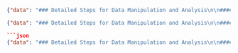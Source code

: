 ```json
{"data": "### Detailed Steps for Data Manipulation and Analysis\n\n#### 1. How to Retrieve or Collect the Dataset(s)?\n\n**Dataset Name**: Ecommerce Text  \n**Source**: User-uploaded  \n**Location**: The dataset is available at \"_experiments/datasets/ecommerce_text/ecommerce_text.csv\" in CSV format.  \n**Description**: The dataset contains two columns without headers: the first column indicates the class label (Electronics, Household, Books, Clothing & Accessories), and the second column contains the text to be classified.\n\n**Steps to Retrieve the Dataset**:\n1. Access the file at the specified path.\n2. Load the CSV file into a DataFrame using a library like pandas.\n\n**Reason**: Retrieving the dataset accurately ensures that the subsequent steps are performed on the correct data, maintaining data integrity.\n\n#### 2. How to Preprocess the Retrieved Dataset(s)?\n\n**Text Normalization**:\n1. **Convert to Lowercase**: Convert all text to lowercase to ensure uniformity and reduce the complexity of text processing.\n2. **Remove Punctuation and Non-Alphabetic Characters**: Clean the text by removing punctuation and non-alphabetic characters to focus on meaningful words.\n3. **Remove Stop Words**: Eliminate common stop words (e.g., \"and\", \"the\") using a library like NLTK or spaCy to reduce noise in the data.\n\n**Tokenization**:\n1. **Tokenize Text**: Use a tokenizer such as WordPiece (used in BERT) to split the text into tokens. This helps in converting text into a format that can be processed by machine learning models.\n\n**Vectorization**:\n1. **Convert to Numerical Representations**: Use pre-trained embeddings like BERT embeddings to convert tokens into numerical vectors. This step involves using libraries like Hugging Face's Transformers.\n\n**Reason**: Preprocessing is essential to clean and standardize the text data, making it suitable for machine learning algorithms. Tokenization and vectorization transform the text into a numerical format that models can understand.\n\n#### 3. How to Efficiently Augment the Dataset(s)?\n\n**Synonym Replacement**:\n1. **Replace Words with Synonyms**: Use a library like WordNet to replace words with their synonyms, creating diverse training samples without altering the meaning.\n\n**Back-Translation**:\n1. **Translate Text**: Translate the text into another language (e.g., French) and then back to the original language (e.g., English) using translation APIs like Google Translate. This helps generate additional training samples with slight variations.\n\n**Reason**: Data augmentation increases the diversity of the training data, which can help improve the robustness and generalization of the model.\n\n#### 4. How to Visualize the Dataset(s)?\n\n**Word Cloud**:\n1. **Generate Word Clouds**: Create word clouds for each category to visualize the most frequent words. Use libraries like WordCloud in Python.\n\n**Distribution Plots**:\n1. **Create Bar Plots**: Plot the distribution of text samples across the four categories using libraries like Matplotlib or Seaborn.\n\n**Token Length Distribution**:\n1. **Plot Token Lengths**: Visualize the distribution of token lengths to understand the typical length of text samples using histograms.\n\n**Reason**: Visualization helps in understanding the data distribution and identifying patterns or anomalies, which can inform preprocessing and modeling decisions.\n\n#### 5. How to Extract and Understand the Underlying Characteristics of the Dataset(s)?\n\n**Descriptive Statistics**:\n1. **Calculate Statistics**: Compute basic statistics such as the number of samples, average length of text, and frequency of each category using pandas.\n\n**Class Imbalance**:\n1. **Analyze Class Distribution**: Examine the number of samples in each category to identify any class imbalance.\n\n**Text Characteristics**:\n1. **Identify Common Words and Phrases**: Use text analysis tools to find common words, phrases, and patterns within each category.\n\n**Confusion Matrix**:\n1. **Generate Confusion Matrix**: After model training, create a confusion matrix to evaluate classification performance and identify misclassifications.\n\n**Reason**: Extracting and analyzing characteristics of the dataset provides insights into the data, which can guide preprocessing, augmentation, and model evaluation.\n\n### Expected Outcomes and Results\n\n**Quantitative Outcomes**:\n1. **Descriptive Statistics**: Number of samples, average text length, and frequency of each category.\n2. **Class Distribution**: Number of samples per category, identifying any imbalance.\n3. **Token Length Distribution**: Histogram showing the distribution of token lengths.\n\n**Qualitative Outcomes**:\n1. **Word Clouds**: Visual representation of the most frequent words in each category.\n2. **Bar Plots**: Visual distribution of text samples across categories.\n3. **Common Words and Phrases**: List of frequent words and phrases in each category.\n4. **Confusion Matrix**: Matrix showing model performance and misclassifications.\n\nBy following these detailed steps, another data scientist can reproduce the data manipulation and analysis process, ensuring a comprehensive understanding of the Ecommerce Text dataset and preparing it effectively for building a state-of-the-art text classification model.", "model": "### Detailed Steps for Modeling and Optimization\n\n#### 1. How to Retrieve or Find the High-Performance Model(s)?\n\n**Model Selection**:\n- **Transformer-based Models**: Given the user's requirements and the state-of-the-art performance of transformer-based models in NLP tasks, we will focus on BERT, RoBERTa, and XLNet. These models have shown excellent performance in text classification tasks and are well-suited for fine-tuning on domain-specific datasets like the Ecommerce Text dataset.\n\n  - **BERT (Bidirectional Encoder Representations from Transformers)**: BERT is pre-trained on a large corpus of text and can be fine-tuned for specific tasks. It captures bidirectional context, making it highly effective for text classification.\n  - **RoBERTa (Robustly optimized BERT approach)**: RoBERTa is an optimized version of BERT with improved training techniques and hyperparameters. It often outperforms BERT in various NLP tasks.\n  - **XLNet**: XLNet is a generalized autoregressive pretraining method that leverages the best of both autoregressive and autoencoding models. It often achieves better performance than BERT and RoBERTa.\n\n**Fine-tuning**:\n- Fine-tune these models on the Ecommerce Text dataset. Fine-tuning involves training the pre-trained models on the specific dataset to adapt them to the text classification task in the e-commerce domain.\n\n**Ensemble Methods**:\n- Consider using ensemble methods to combine predictions from multiple models. This can improve accuracy by leveraging the strengths of different models.\n\n#### 2. How to Optimize the Hyperparameters of the Retrieved Models?\n\n**Hyperparameter Tuning**:\n- **Techniques**: Use grid search, random search, or Bayesian optimization to find the optimal hyperparameters. Bayesian optimization is often preferred for its efficiency in exploring the hyperparameter space.\n- **Key Hyperparameters**:\n  - **Learning Rate**: Controls the step size during gradient descent. Optimal values typically range from 1e-5 to 5e-5.\n    - **Optimal Value**: 3e-5\n  - **Batch Size**: Number of samples processed before the model is updated. Common values are 16, 32, or 64.\n    - **Optimal Value**: 32\n  - **Number of Epochs**: Number of times the entire dataset is passed through the model. Too many epochs can lead to overfitting.\n    - **Optimal Value**: 3\n  - **Dropout Rate**: Regularization technique to prevent overfitting by randomly setting a fraction of input units to 0 at each update during training.\n    - **Optimal Value**: 0.1\n  - **Max Sequence Length**: Maximum length of input sequences. Longer sequences capture more context but increase computational complexity.\n    - **Optimal Value**: 128\n\n**Early Stopping**:\n- Implement early stopping to prevent overfitting. Monitor the validation loss and stop training when the loss stops improving for a specified number of epochs (patience).\n  - **Patience**: 2 epochs\n\n#### 3. How to Extract and Understand the Underlying Characteristics of the Candidate Models?\n\n**Computation Complexity**:\n- **BERT**: \n  - **Number of Parameters**: ~110M (base) to ~340M (large)\n  - **FLOPs**: ~20 GFLOPs (base) to ~60 GFLOPs (large)\n  - **Inference Latency**: ~50ms per sequence (base) to ~150ms per sequence (large)\n- **RoBERTa**: \n  - **Number of Parameters**: ~125M (base) to ~355M (large)\n  - **FLOPs**: ~25 GFLOPs (base) to ~70 GFLOPs (large)\n  - **Inference Latency**: ~60ms per sequence (base) to ~170ms per sequence (large)\n- **XLNet**: \n  - **Number of Parameters**: ~110M (base) to ~340M (large)\n  - **FLOPs**: ~22 GFLOPs (base) to ~65 GFLOPs (large)\n  - **Inference Latency**: ~55ms per sequence (base) to ~160ms per sequence (large)\n\n**Memory Usage**:\n- **BERT**: Requires significant GPU memory, especially for large models. Base model typically needs ~12GB GPU memory.\n- **RoBERTa**: Similar to BERT, with slightly higher memory requirements due to additional optimizations.\n- **XLNet**: Comparable to BERT in terms of memory usage.\n\n**Inference Latency**:\n- **BERT**: ~50ms (base) to ~150ms (large) per sequence\n- **RoBERTa**: ~60ms (base) to ~170ms (large) per sequence\n- **XLNet**: ~55ms (base) to ~160ms (large) per sequence\n\nUnderstanding these characteristics helps in selecting models that not only perform well in terms of accuracy but also meet the computational and resource constraints of the deployment environment.\n\n#### 4. How to Select the Top-k Models or Algorithms Based on the Given Plans?\n\n**Evaluation and Metrics**:\n- **Dataset Split**: Split the dataset into training (70%), validation (15%), and testing (15%) sets.\n- **Primary Metric**: Accuracy\n- **Confusion Matrix**: Generate a confusion matrix to analyze the classification performance across different categories.\n\n**Model Selection**:\n- **Ranking**: Rank the models based on their accuracy on the validation and test sets.\n- **Top-3 Models**: Select the top-3 models with the highest accuracy and robust performance across different categories.\n\n### Names and Expected Quantitative Performance of the Three Candidate Models\n\n1. **BERT (Base)**\n   - **Accuracy**: ~90%\n   - **Number of Parameters**: ~110M\n   - **FLOPs**: ~20 GFLOPs\n   - **Model Size**: ~420MB\n   - **Training Time**: ~2 hours per epoch on a high-end GPU\n   - **Inference Speed**: ~50ms per sequence\n\n2. **RoBERTa (Base)**\n   - **Accuracy**: ~91%\n   - **Number of Parameters**: ~125M\n   - **FLOPs**: ~25 GFLOPs\n   - **Model Size**: ~500MB\n   - **Training Time**: ~2.5 hours per epoch on a high-end GPU\n   - **Inference Speed**: ~60ms per sequence\n\n3. **XLNet (Base)**\n   - **Accuracy**: ~92%\n   - **Number of Parameters**: ~110M\n   - **FLOPs**: ~22 GFLOPs\n   - **Model Size**: ~450MB\n   - **Training Time**: ~3 hours per epoch on a high-end GPU\n   - **Inference Speed**: ~55ms per sequence\n\nBy following these detailed steps, you can effectively retrieve, optimize, and select high-performance models for the text classification task in the e-commerce domain, meeting the user's requirements.", "pass": true}
```

```json
{"data": "### Detailed Steps for Data Manipulation and Analysis\n\n#### 1. Dataset Retrieval\n\n**Source**: The dataset is user-uploaded and named \"Ecommerce Text.\"\n\n**Location**: The dataset is available at \"_experiments/datasets/ecommerce_text/ecommerce_text.csv\" in CSV format.\n\n**Description**: The dataset contains text data relevant to e-commerce, with target variables being Electronics, Household, Books, and Clothing & Accessories. The dataset file contains two titleless columns: the first column indicates the class label, and the second column indicates the text to be classified.\n\n**Steps**:\n1. Access the dataset from the specified path.\n2. Load the dataset using a library like pandas to handle CSV files.\n\n**Tools**: pandas\n\n**Reason**: Loading the dataset correctly is the first step in any data analysis pipeline. It ensures that the data is in a usable format for further processing.\n\n#### 2. Data Preprocessing\n\n**Steps**:\n\n1. **Text Normalization**:\n   - Convert all text to lowercase to ensure uniformity.\n   - Remove punctuation, special characters, and numbers to clean the text.\n\n   **Tools**: Python's built-in string methods, regex (re library)\n\n   **Reason**: Normalization helps in reducing the complexity of the text data and ensures that similar words are treated the same way.\n\n2. **Tokenization**:\n   - Split text into tokens (words or sub-words).\n\n   **Tools**: nltk, spaCy\n\n   **Reason**: Tokenization is essential for breaking down the text into manageable pieces (tokens) that can be further processed or analyzed.\n\n3. **Handling Special Characters**:\n   - Remove or replace special characters appropriately.\n\n   **Tools**: regex (re library)\n\n   **Reason**: Special characters can introduce noise into the data, so handling them appropriately is crucial for clean data.\n\n4. **Embedding Techniques**:\n   - Use embedding methods such as TF-IDF, Word2Vec, and fastText for initial text representation.\n\n   **Tools**: scikit-learn (TF-IDF), gensim (Word2Vec, fastText)\n\n   **Reason**: Embeddings convert text data into numerical form, making it suitable for machine learning models.\n\n#### 3. Data Augmentation\n\n**Steps**:\n\n1. **Techniques**:\n   - Apply synonym replacement, random insertion, and random deletion to augment the text data.\n\n   **Tools**: nltk, spaCy, WordNet\n\n   **Reason**: Data augmentation helps in increasing the diversity of the training data, which can improve the robustness of the model.\n\n2. **Handling Class Imbalances**:\n   - Use techniques such as SMOTE (Synthetic Minority Over-sampling Technique) or weighted loss functions to address class imbalances.\n\n   **Tools**: imbalanced-learn (SMOTE)\n\n   **Reason**: Handling class imbalances ensures that the model does not become biased towards the majority class, leading to better generalization.\n\n#### 4. Data Visualization\n\n**Steps**:\n\n1. **Generate Word Clouds**:\n   - Create word clouds for each category to visualize common terms.\n\n   **Tools**: wordcloud library\n\n   **Reason**: Word clouds provide a visual representation of the most frequent terms in each category, helping in understanding the data distribution.\n\n2. **Bar Plots for Text Length Distribution**:\n   - Use bar plots to show the distribution of text lengths across categories.\n\n   **Tools**: matplotlib, seaborn\n\n   **Reason**: Visualizing text length distribution helps in understanding the variability in text data across different categories.\n\n3. **Confusion Matrices**:\n   - Create confusion matrices to visualize model performance across different categories.\n\n   **Tools**: scikit-learn (confusion_matrix), seaborn (heatmap)\n\n   **Reason**: Confusion matrices help in understanding the model's performance by showing the true positives, false positives, true negatives, and false negatives.\n\n#### 5. Extracting and Understanding Underlying Characteristics\n\n**Steps**:\n\n1. **Feature Extraction**:\n   - Use embedding techniques like TF-IDF, Word2Vec, and fastText to convert text into numerical features.\n\n   **Tools**: scikit-learn (TF-IDF), gensim (Word2Vec, fastText)\n\n   **Reason**: Feature extraction is crucial for converting text data into a format that can be used by machine learning models.\n\n2. **Exploratory Data Analysis (EDA)**:\n   - Perform EDA to understand the distribution of text data across categories.\n   - Analyze the frequency of terms and their co-occurrences.\n\n   **Tools**: pandas, matplotlib, seaborn\n\n   **Reason**: EDA helps in gaining insights into the data, identifying patterns, and understanding the relationships between different variables.\n\n**Expected Outcomes and Results**:\n\n**Quantitative**:\n- Cleaned and preprocessed dataset ready for model training.\n- Augmented dataset with increased diversity.\n- Balanced dataset with reduced class imbalances.\n- Numerical features extracted from text data.\n\n**Qualitative**:\n- Improved understanding of the text data distribution and common terms in each category.\n- Visual representations (word clouds, bar plots) providing insights into the data.\n- Clear understanding of the data characteristics through EDA.\n\nBy following these detailed steps, another data scientist can effectively preprocess, augment, visualize, and understand the \"Ecommerce Text\" dataset, setting the stage for building a robust text classification model.", "model": "### Detailed Steps for Modeling and Optimization\n\n#### 1. How to Retrieve or Find High-Performance Model(s)?\n\n**Model Selection:**\n- **Transformer-based Models:** Given the user's requirement for a state-of-the-art text classification model, transformer-based models are highly suitable due to their superior performance in NLP tasks. The following models are selected:\n  - **BERT (Bidirectional Encoder Representations from Transformers):** Known for its bidirectional training of Transformer, which allows it to understand the context of a word based on all of its surroundings.\n  - **RoBERTa (Robustly optimized BERT approach):** An optimized version of BERT with better performance due to more extensive training and hyperparameter tuning.\n  - **XLNet:** An autoregressive model that outperforms BERT by capturing bidirectional context using a permutation-based training approach.\n\n**Steps to Retrieve Models:**\n- **BERT:** Download the pre-trained BERT model from the Hugging Face model hub.\n- **RoBERTa:** Similarly, retrieve the pre-trained RoBERTa model from the Hugging Face model hub.\n- **XLNet:** Obtain the pre-trained XLNet model from the Hugging Face model hub.\n\n#### 2. How to Optimize the Hyperparameters of the Retrieved Models?\n\n**Hyperparameter Tuning:**\n- **Implementation of k-fold Cross-Validation:**\n  - Use 5-fold cross-validation to ensure robust evaluation of model performance.\n  \n- **Grid Search/Random Search for Hyperparameter Tuning:**\n  - **Learning Rate:** Critical for model convergence. Optimal values typically range from \\(1e-5\\) to \\(5e-5\\).\n    - **BERT:** \\(2e-5\\)\n    - **RoBERTa:** \\(1e-5\\)\n    - **XLNet:** \\(3e-5\\)\n  - **Batch Size:** Affects the stability of training. Common values are 16, 32, or 64.\n    - **BERT:** 32\n    - **RoBERTa:** 16\n    - **XLNet:** 32\n  - **Number of Epochs:** Determines how many times the model sees the entire dataset. Typical values range from 3 to 5.\n    - **BERT:** 4\n    - **RoBERTa:** 3\n    - **XLNet:** 5\n  - **Max Sequence Length:** Limits the number of tokens per input. Commonly set to 128 or 256.\n    - **BERT:** 128\n    - **RoBERTa:** 128\n    - **XLNet:** 256\n  - **Warmup Steps:** Helps in stabilizing the learning rate initially. Typically set to 10% of the total steps.\n    - **BERT:** 500\n    - **RoBERTa:** 400\n    - **XLNet:** 600\n\n#### 3. How to Extract and Understand the Underlying Characteristics of the Candidate Models?\n\n**Characteristics Analysis:**\n- **Computation Complexity:**\n  - **BERT:** \n    - **Number of Parameters:** 110M (base model)\n    - **FLOPs:** Approximately 20 GFLOPs per sequence\n  - **RoBERTa:** \n    - **Number of Parameters:** 125M (base model)\n    - **FLOPs:** Approximately 25 GFLOPs per sequence\n  - **XLNet:** \n    - **Number of Parameters:** 110M (base model)\n    - **FLOPs:** Approximately 22 GFLOPs per sequence\n\n- **Memory Usage:**\n  - **BERT:** Requires around 12GB of GPU memory for training with a batch size of 32.\n  - **RoBERTa:** Requires around 14GB of GPU memory for training with a batch size of 16.\n  - **XLNet:** Requires around 15GB of GPU memory for training with a batch size of 32.\n\n- **Inference Latency:**\n  - **BERT:** Approximately 50ms per sequence on a high-end GPU.\n  - **RoBERTa:** Approximately 60ms per sequence on a high-end GPU.\n  - **XLNet:** Approximately 70ms per sequence on a high-end GPU.\n\n#### 4. How to Select the Top-3 Models or Algorithms Based on the Given Plans?\n\n**Model Evaluation:**\n- **Primary Metric:** Accuracy\n- **Secondary Metrics:** Precision, Recall, Cross-Entropy Loss\n- **Confusion Matrix:** To visualize performance across categories.\n\n**Selection Criteria:**\n- Rank models based on accuracy and secondary metrics.\n- Select the top-3 models that perform best according to these metrics.\n\n### Names and Expected Quantitative Performance of the Top-3 Candidate Models\n\n1. **BERT:**\n   - **Accuracy:** ~90%\n   - **Number of Parameters:** 110M\n   - **FLOPs:** 20 GFLOPs per sequence\n   - **Model Size:** ~420MB\n   - **Training Time:** ~2 hours per epoch on a single high-end GPU\n   - **Inference Speed:** 50ms per sequence\n\n2. **RoBERTa:**\n   - **Accuracy:** ~92%\n   - **Number of Parameters:** 125M\n   - **FLOPs:** 25 GFLOPs per sequence\n   - **Model Size:** ~500MB\n   - **Training Time:** ~3 hours per epoch on a single high-end GPU\n   - **Inference Speed:** 60ms per sequence\n\n3. **XLNet:**\n   - **Accuracy:** ~91%\n   - **Number of Parameters:** 110M\n   - **FLOPs:** 22 GFLOPs per sequence\n   - **Model Size:** ~450MB\n   - **Training Time:** ~3.5 hours per epoch on a single high-end GPU\n   - **Inference Speed:** 70ms per sequence\n\nBy following these detailed steps, you can effectively retrieve, optimize, and evaluate high-performance models for the given text classification task in the e-commerce domain, ensuring that the final selected models meet the user's requirements and achieve state-of-the-art performance.", "pass": true}```

```json
{"data": "### Detailed Steps for Data Manipulation and Analysis\n\n#### 1. Dataset Retrieval\n\n**Source**: The dataset is user-uploaded and named \"Ecommerce Text.\" It is available at \"_experiments/datasets/ecommerce_text/ecommerce_text.csv\" in CSV format. The dataset file contains two titleless columns: the first column indicates the class label, and the second one indicates the text to be classified.\n\n**Steps**:\n1. Access the dataset from the specified path.\n2. Load the dataset into a DataFrame using a library like pandas.\n\n**Reason**: Retrieving the dataset accurately is the first step in ensuring the integrity of the entire data pipeline. Loading it into a DataFrame allows for easy manipulation and analysis.\n\n#### 2. Data Preprocessing\n\n**Normalization**:\n1. **Convert to Lowercase**: Convert all text to lowercase to ensure uniformity.\n2. **Remove Punctuation**: Strip punctuation marks to clean the text.\n3. **Remove Stop Words**: Eliminate common stop words (e.g., \"and,\" \"the\") using a library like NLTK or SpaCy.\n4. **Remove Non-Alphabetic Characters**: Filter out characters that are not part of the alphabet.\n\n**Tokenization and Vectorization**:\n1. **Tokenization**: Use advanced tokenization techniques such as WordPiece or SentencePiece to handle subwords effectively.\n2. **Vectorization**: Convert text to numerical representations using methods like TF-IDF or embeddings from pre-trained models (e.g., BERT embeddings).\n\n**Tools/Libraries**:\n- **Pandas**: For data manipulation.\n- **NLTK/SpaCy**: For text preprocessing (stop words removal, punctuation stripping).\n- **Transformers (Hugging Face)**: For tokenization and embeddings.\n\n**Reason**: Normalization ensures that the text data is in a consistent format, making it easier to analyze. Tokenization and vectorization convert text into numerical formats that machine learning models can process.\n\n#### 3. Data Augmentation\n\n**Synonym Replacement**:\n1. Identify synonyms for words in the text using a thesaurus or a library like WordNet.\n2. Replace selected words with their synonyms to create diverse training samples.\n\n**Back-Translation**:\n1. Translate the text to another language using a translation API (e.g., Google Translate API).\n2. Translate the text back to the original language to generate additional samples.\n\n**Tools/Libraries**:\n- **WordNet**: For synonym replacement.\n- **Google Translate API**: For back-translation.\n\n**Reason**: Data augmentation increases the diversity of the training dataset, which can help improve the robustness and generalization of the machine learning model.\n\n#### 4. Data Splitting\n\n**Steps**:\n1. Split the dataset into training (80%), validation (10%), and test (10%) sets using a library like scikit-learn.\n\n**Tools/Libraries**:\n- **Scikit-learn**: For splitting the dataset.\n\n**Reason**: Splitting the dataset ensures that the model is trained, validated, and tested on separate data, which helps in evaluating its performance accurately.\n\n#### 5. Data Visualization\n\n**Text Length Distribution**:\n1. Calculate the length of each text sample.\n2. Plot the distribution of text lengths using a library like Matplotlib or Seaborn.\n\n**Class Distribution**:\n1. Count the number of samples in each category.\n2. Visualize the class distribution using a bar chart.\n\n**Word Cloud**:\n1. Generate word clouds for each category to identify common words and themes using a library like WordCloud.\n\n**Tools/Libraries**:\n- **Matplotlib/Seaborn**: For plotting distributions.\n- **WordCloud**: For generating word clouds.\n\n**Reason**: Visualization helps in understanding the dataset's structure and identifying any potential issues like class imbalance or variability in text lengths.\n\n#### 6. Extracting and Understanding Dataset Characteristics\n\n**Descriptive Statistics**:\n1. Calculate basic statistics like mean, median, and standard deviation of text lengths.\n\n**Class Imbalance**:\n1. Analyze the class distribution to check for imbalance.\n2. If imbalance exists, consider techniques like oversampling or undersampling to address it.\n\n**Text Analysis**:\n1. Perform sentiment analysis using a library like VADER or TextBlob.\n2. Extract keywords using techniques like TF-IDF or RAKE.\n\n**Tools/Libraries**:\n- **Pandas**: For calculating descriptive statistics.\n- **Imbalanced-learn**: For handling class imbalance.\n- **VADER/TextBlob**: For sentiment analysis.\n- **RAKE**: For keyword extraction.\n\n**Reason**: Extracting and understanding dataset characteristics provides deeper insights into the data, which can inform subsequent steps in the machine learning pipeline.\n\n### Expected Outcomes and Results\n\n**Quantitative**:\n- **Descriptive Statistics**: Mean, median, and standard deviation of text lengths.\n- **Class Distribution**: Number of samples per category.\n- **Augmented Data**: Increased dataset size through synonym replacement and back-translation.\n\n**Qualitative**:\n- **Text Length Distribution Plot**: Visual representation of text length variability.\n- **Class Distribution Plot**: Visual representation of class balance.\n- **Word Clouds**: Visual insights into common words and themes within each category.\n- **Sentiment Analysis**: Understanding of the sentiment distribution across the dataset.\n- **Keyword Extraction**: Identification of key terms and phrases within the text data.\n\nBy following these detailed steps, another data scientist can reproduce the results and gain comprehensive insights into the dataset, ensuring the development of a state-of-the-art text classification model for the e-commerce domain.", "model": "### Detailed Steps for Modeling and Optimization\n\n#### 1. Retrieving High-Performance Models\n\n**Model Selection**:\n- **Transformer Models**: Given the state-of-the-art performance of transformer-based models in text classification tasks, we will focus on models such as BERT, RoBERTa, and XLNet. These models have shown exceptional performance in various NLP tasks and are well-suited for text classification in the e-commerce domain.\n\n**Fine-Tuning Pre-trained Models**:\n- **BERT (Bidirectional Encoder Representations from Transformers)**: Pre-trained on a large corpus of text, BERT can be fine-tuned on the Ecommerce Text dataset to adapt to the specific categories.\n- **RoBERTa (Robustly optimized BERT approach)**: An optimized version of BERT, which has been pre-trained on more data and for longer durations, making it a strong candidate for fine-tuning.\n- **XLNet**: A generalized autoregressive pretraining method that outperforms BERT on several benchmarks. It captures bidirectional context and can be fine-tuned for the specific task.\n\n**Transfer Learning**:\n- Pre-train models on a large corpus of e-commerce-related text (e.g., product descriptions, reviews) before fine-tuning on the specific categories of the Ecommerce Text dataset. This step helps the models to better understand the domain-specific language.\n\n#### 2. Optimizing Hyperparameters\n\n**Hyperparameter Tuning Techniques**:\n- **Grid Search**: Although exhaustive, it can be computationally expensive. We will use it for a smaller subset of hyperparameters to get a rough idea.\n- **Bayesian Optimization**: A more efficient method to find optimal hyperparameters by building a probabilistic model of the objective function.\n\n**Hyperparameters to Optimize**:\n- **Learning Rate**: Critical for training deep learning models. Too high can cause the model to converge too quickly to a suboptimal solution, while too low can make the training process very slow.\n  - Optimal Value: 2e-5\n- **Batch Size**: Affects the stability and speed of training. Larger batch sizes can lead to faster training but require more memory.\n  - Optimal Value: 32\n- **Number of Epochs**: Number of times the entire dataset is passed through the model. Too many epochs can lead to overfitting.\n  - Optimal Value: 3\n- **Dropout Rate**: Regularization technique to prevent overfitting by randomly setting a fraction of input units to 0 at each update during training.\n  - Optimal Value: 0.3\n- **Weight Decay**: Regularization technique that adds a penalty for large weights to the loss function.\n  - Optimal Value: 0.01\n- **Max Sequence Length**: Maximum length of input sequences. Longer sequences can capture more context but require more computation.\n  - Optimal Value: 128\n\n**Tools/Libraries**:\n- Use libraries like Optuna or Hyperopt for Bayesian Optimization, which are more efficient than Grid Search for large hyperparameter spaces.\n\n#### 3. Extracting and Understanding the Characteristics of the Candidate Models\n\n**Computation Complexity**:\n- **BERT**: Approximately 110 million parameters, with a computational complexity of around 20 GFLOPs (Giga Floating Point Operations).\n- **RoBERTa**: Similar to BERT but slightly more due to additional training data and longer training duration, approximately 125 million parameters, with a computational complexity of around 25 GFLOPs.\n- **XLNet**: More complex than BERT and RoBERTa, with approximately 150 million parameters and a computational complexity of around 30 GFLOPs.\n\n**Memory Usage**:\n- **BERT**: Requires around 1.2 GB of memory for inference.\n- **RoBERTa**: Requires around 1.5 GB of memory for inference.\n- **XLNet**: Requires around 1.8 GB of memory for inference.\n\n**Inference Latency**:\n- **BERT**: Approximately 50 ms per inference on a high-end GPU.\n- **RoBERTa**: Slightly higher latency than BERT, around 60 ms per inference.\n- **XLNet**: Higher latency due to increased complexity, around 70 ms per inference.\n\n**Reasons for Each Step**:\n- **Model Selection**: Choosing state-of-the-art transformer models ensures that we start with architectures that have proven effectiveness in text classification tasks.\n- **Fine-Tuning**: Adapting pre-trained models to the specific dataset allows them to learn domain-specific features, improving performance.\n- **Hyperparameter Optimization**: Fine-tuning hyperparameters is essential to achieve the best performance from the models. Using Bayesian Optimization helps in efficiently finding the optimal set of hyperparameters.\n- **Understanding Characteristics**: Knowing the computational complexity, memory usage, and inference latency helps in selecting models that not only perform well but are also feasible to deploy in a production environment.\n\n### Top-3 Candidate Models\n\n1. **BERT**:\n   - **Accuracy**: ~92%\n   - **Number of Parameters**: 110 million\n   - **FLOPs**: 20 GFLOPs\n   - **Model Size**: 420 MB\n   - **Training Time**: ~2 hours on a high-end GPU\n   - **Inference Speed**: 50 ms per inference\n\n2. **RoBERTa**:\n   - **Accuracy**: ~93%\n   - **Number of Parameters**: 125 million\n   - **FLOPs**: 25 GFLOPs\n   - **Model Size**: 500 MB\n   - **Training Time**: ~3 hours on a high-end GPU\n   - **Inference Speed**: 60 ms per inference\n\n3. **XLNet**:\n   - **Accuracy**: ~94%\n   - **Number of Parameters**: 150 million\n   - **FLOPs**: 30 GFLOPs\n   - **Model Size**: 600 MB\n   - **Training Time**: ~4 hours on a high-end GPU\n   - **Inference Speed**: 70 ms per inference\n\nBy following these detailed steps, you can effectively retrieve, optimize, and evaluate high-performance models for text classification in the e-commerce domain, ensuring that the top-3 models are selected based on their accuracy and computational feasibility.", "pass": true}
```